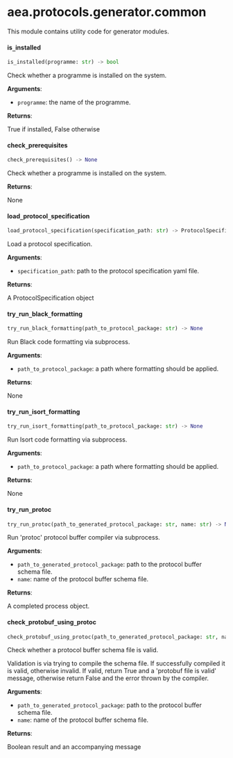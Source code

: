 <a name="aea.protocols.generator.common"></a>
# aea.protocols.generator.common

This module contains utility code for generator modules.

<a name="aea.protocols.generator.common.is_installed"></a>
#### is`_`installed

```python
is_installed(programme: str) -> bool
```

Check whether a programme is installed on the system.

**Arguments**:

- `programme`: the name of the programme.

**Returns**:

True if installed, False otherwise

<a name="aea.protocols.generator.common.check_prerequisites"></a>
#### check`_`prerequisites

```python
check_prerequisites() -> None
```

Check whether a programme is installed on the system.

**Returns**:

None

<a name="aea.protocols.generator.common.load_protocol_specification"></a>
#### load`_`protocol`_`specification

```python
load_protocol_specification(specification_path: str) -> ProtocolSpecification
```

Load a protocol specification.

**Arguments**:

- `specification_path`: path to the protocol specification yaml file.

**Returns**:

A ProtocolSpecification object

<a name="aea.protocols.generator.common.try_run_black_formatting"></a>
#### try`_`run`_`black`_`formatting

```python
try_run_black_formatting(path_to_protocol_package: str) -> None
```

Run Black code formatting via subprocess.

**Arguments**:

- `path_to_protocol_package`: a path where formatting should be applied.

**Returns**:

None

<a name="aea.protocols.generator.common.try_run_isort_formatting"></a>
#### try`_`run`_`isort`_`formatting

```python
try_run_isort_formatting(path_to_protocol_package: str) -> None
```

Run Isort code formatting via subprocess.

**Arguments**:

- `path_to_protocol_package`: a path where formatting should be applied.

**Returns**:

None

<a name="aea.protocols.generator.common.try_run_protoc"></a>
#### try`_`run`_`protoc

```python
try_run_protoc(path_to_generated_protocol_package: str, name: str) -> None
```

Run 'protoc' protocol buffer compiler via subprocess.

**Arguments**:

- `path_to_generated_protocol_package`: path to the protocol buffer schema file.
- `name`: name of the protocol buffer schema file.

**Returns**:

A completed process object.

<a name="aea.protocols.generator.common.check_protobuf_using_protoc"></a>
#### check`_`protobuf`_`using`_`protoc

```python
check_protobuf_using_protoc(path_to_generated_protocol_package: str, name: str) -> Tuple[bool, str]
```

Check whether a protocol buffer schema file is valid.

Validation is via trying to compile the schema file. If successfully compiled it is valid, otherwise invalid.
If valid, return True and a 'protobuf file is valid' message, otherwise return False and the error thrown by the compiler.

**Arguments**:

- `path_to_generated_protocol_package`: path to the protocol buffer schema file.
- `name`: name of the protocol buffer schema file.

**Returns**:

Boolean result and an accompanying message

